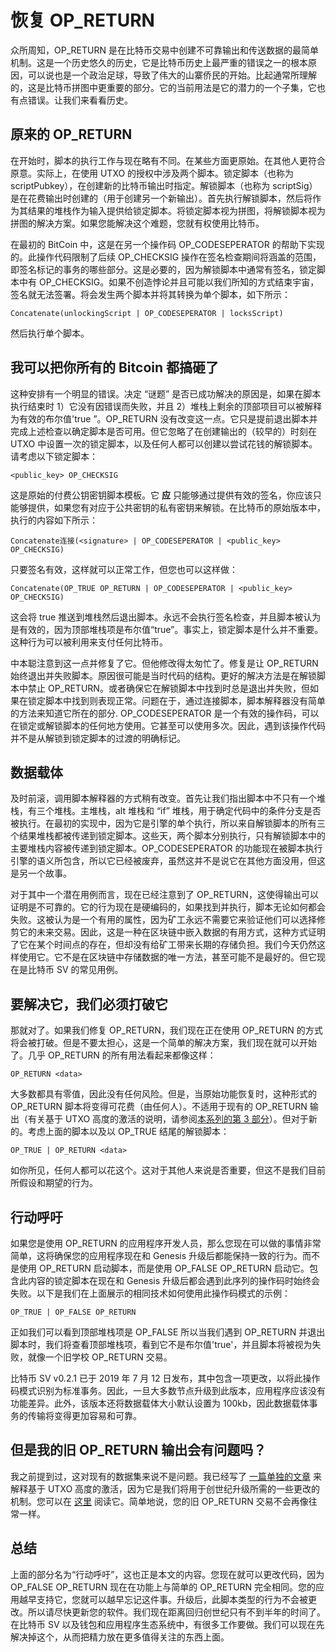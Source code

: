 # 恢复 OP_RETURN

众所周知，OP\_RETURN 是在比特币交易中创建不可靠输出和传送数据的最简单机制。这是一个历史悠久的历史，它是比特币历史上最严重的错误之一的根本原因，可以说也是一个政治足球，导致了伟大的山寨侨民的开始。比起通常所理解的，这是比特币拼图中更重要的部分。它的当前用法是它的潜力的一个子集，它也有点错误。让我们来看看历史。

## 原来的 OP\_RETURN

在开始时，脚本的执行工作与现在略有不同。在某些方面更原始。在其他人更符合原意。实际上，在使用 UTXO 的授权中涉及两个脚本。锁定脚本（也称为 scriptPubkey），在创建新的比特币输出时指定。解锁脚本（也称为 scriptSig）是在花费输出时创建的（用于创建另一个新输出）。首先执行解锁脚本，然后将作为其结果的堆栈作为输入提供给锁定脚本。将锁定脚本视为拼图，将解锁脚本视为拼图的解决方案。如果您能解决这个难题，您就有权使用比特币。

在最初的 BitCoin 中，这是在另一个操作码 OP\_CODESEPERATOR 的帮助下实现的。此操作代码限制了后续 OP\_CHECKSIG 操作在签名检查期间将涵盖的范围，即签名标记的事务的哪些部分。这是必要的，因为解锁脚本中通常有签名，锁定脚本中有 OP\_CHECKSIG。如果不创造悖论并且可能以我们所知的方式结束宇宙，签名就无法签署。将会发生两个脚本并将其转换为单个脚本，如下所示：

    Concatenate(unlockingScript | OP_CODESEPERATOR | locksScript)

然后执行单个脚本。

## 我可以把你所有的 Bitcoin 都搞砸了

这种安排有一个明显的错误。决定 “谜题” 是否已成功解决的原因是，如果在脚本执行结束时 1）它没有因错误而失败，并且 2）堆栈上剩余的顶部项目可以被解释为有效的布尔值'true ”。OP\_RETURN 没有改变这一点。它只是提前退出脚本并完成上述检查以确定脚本是否可用。但它忽略了在创建输出的（较早的）时刻在 UTXO 中设置一次的锁定脚本，以及任何人都可以创建以尝试花钱的解锁脚本。请考虑以下锁定脚本：

    <public_key> OP_CHECKSIG

这是原始的付费公钥密钥脚本模板。它 **应** 只能够通过提供有效的签名，你应该只能够提供，如果您有对应于公共密钥的私有密钥来解锁。在比特币的原始版本中，执行的内容如下所示：

    Concatenate连接(<signature> | OP_CODESEPERATOR | <public_key> OP_CHECKSIG)

只要签名有效，这样就可以正常工作，但您也可以这样做：

    Concatenate(OP_TRUE OP_RETURN | OP_CODESEPERATOR | <public_key> OP_CHECKSIG)

这会将 true 推送到堆栈然后退出脚本。永远不会执行签名检查，并且脚本被认为是有效的，因为顶部堆栈项是布尔值“true”。事实上，锁定脚本是什么并不重要。这种行为可以被利用来支付任何比特币。

中本聪注意到这一点并修复了它。但他修改得太匆忙了。修复是让 OP\_RETURN 始终退出并失败脚本。原因很可能是当时代码的结构。更好的解决方法是在解锁脚本中禁止 OP\_RETURN。或者确保它在解锁脚本中找到时总是退出并失败，但如果在锁定脚本中找到则表现正常。问题在于，通过连接脚本，脚本解释器没有简单的方法来知道它所在的部分. OP\_CODESEPERATOR 是一个有效的操作码，可以在锁定或解锁脚本的任何地方使用。它甚至可以使用多次。因此，遇到该操作代码并不是从解锁到锁定脚本的过渡的明确标记。

## 数据载体

及时前滚，调用脚本解释器的方式稍有改变。首先让我们指出脚本中不只有一个堆栈，有三个堆栈。主堆栈，alt 堆栈和 “if” 堆栈，用于确定代码中的条件分支是否被执行。在最初的实现中，因为它是引擎的单个执行，所以来自解锁脚本的所有三个结果堆栈都被传递到锁定脚本。这些天，两个脚本分别执行，只有解锁脚本中的主要堆栈内容被传递到锁定脚本。OP\_CODESEPERATOR 的功能现在被脚本执行引擎的语义所包含，所以它已经被废弃，虽然这并不是说它在其他方面没用，但这是另一个故事。

对于其中一个潜在用例而言，现在已经注意到了 OP\_RETURN，这使得输出可以证明是不可靠的。它的行为现在是硬编码的，如果找到并执行，脚本无论如何都会失败。这被认为是一个有用的属性，因为矿工永远不需要它来验证他们可以选择修剪它的未来交易。因此，这是一种在区块链中嵌入数据的有用方式，这种方式证明了它在某个时间点的存在，但却没有给矿工带来长期的存储负担。我们今天仍然这样使用它。它不是在区块链中存储数据的唯一方法，甚至可能不是最好的。但它现在是比特币 SV 的常见用例。

## 要解决它，我们必须打破它

那就对了。如果我们修复 OP\_RETURN，我们现在正在使用 OP\_RETURN 的方式将会被打破。但是不要太担心，这是一个简单的解决方案，我们现在就可以开始了。几乎 OP\_RETURN 的所有用法看起来都像这样：

    OP_RETURN <data>

大多数都具有零值，因此没有任何风险。但是，当原始功能恢复时，这种形式的 OP\_RETURN 脚本将变得可花费（由任何人）。不适用于现有的 OP\_RETURN 输出（有关基于 UTXO 高度的激活的说明，请参阅[本系列的第 3 部分](https://bitcoinsv.io/2019/07/26/utxo-height-based-activation-roadmap-to-genesis-part-3/)）。但对于新的。考虑上面的脚本以及以 OP\_TRUE 结尾的解锁脚本：

    OP_TRUE | OP_RETURN <data>

如你所见，任何人都可以花这个。这对于其他人来说是否重要，但这不是我们目前所假设和期望的行为。

## 行动呼吁

如果您是使用 OP\_RETURN 的应用程序开发人员，那么您现在可以做的事情非常简单，这将确保您的应用程序现在和 Genesis 升级后都能保持一致的行为。而不是使用 OP\_RETURN 启动脚本，而是使用 OP\_FALSE OP\_RETURN 启动它。包含此内容的锁定脚本在现在和 Genesis 升级后都会遇到此序列的操作码时始终会失败。以下是我们在上面展示的相同技术如何使用此操作码模式的示例：

    OP_TRUE | OP_FALSE OP_RETURN

正如我们可以看到顶部堆栈项是 OP\_FALSE 所以当我们遇到 OP\_RETURN 并退出脚本时，我们将查看顶部堆栈项，看到它不是布尔值'true'，并且脚本将被视为失败，就像一个旧学校 OP\_RETURN 交易。

比特币 SV v0.2.1 已于 2019 年 7 月 12 日发布，其中包含一项更改，以将此操作码模式识别为标准事务。因此，一旦大多数节点升级到此版本，应用程序应该没有功能差异。此外，该版本还将数据载体大小默认设置为 100kb，因此数据载体事务的传输将变得更加容易和可靠。

## 但是我的旧 OP\_RETURN 输出会有问题吗？

我之前提到过，这对现有的数据集来说不是问题。我已经写了 [一篇单独的文章](https://bitcoinsv.io/2019/07/26/utxo-height-based-activation-roadmap-to-genesis-part-3/) 来解释基于 UTXO 高度的激活，因为它是我们将用于创世纪升级所需的一些更改的机制。您可以在 [这里](https://bitcoinsv.io/2019/07/26/utxo-height-based-activation-roadmap-to-genesis-part-3/) 阅读它。简单地说，您的旧 OP\_RETURN 交易不会再像往常一样。

## 总结

上面的部分名为“行动呼吁”，这也正是本文的内容。您现在就可以更改代码，因为 OP\_FALSE OP\_RETURN 现在在功能上与简单的 OP\_RETURN 完全相同。您的应用越早支持它，您就可以越早忘记这件事。升级后，此脚本类型的行为不会被更改。所以请尽快更新您的软件。我们现在距离回归创世纪只有不到半年的时间了。在比特币 SV 以及钱包和应用程序生态系统中，有很多工作要做。我们可以现在先解决掉这个，从而把精力放在更多值得关注的东西上面。
